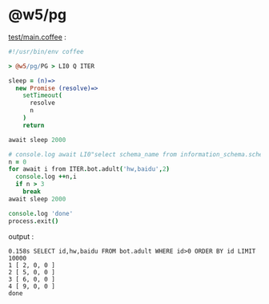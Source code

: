 [‼️]: ✏️README.mdt

# @w5/pg

[test/main.coffee](./test/main.coffee) :

```coffee
#!/usr/bin/env coffee

> @w5/pg/PG > LI0 Q ITER

sleep = (n)=>
  new Promise (resolve)=>
    setTimeout(
      resolve
      n
    )
    return

await sleep 2000

# console.log await LI0"select schema_name from information_schema.schemata WHERE schema_name NOT IN ('information_schema', 'pg_catalog')"
n = 0
for await i from ITER.bot.adult('hw,baidu',2)
  console.log ++n,i
  if n > 3
    break
await sleep 2000

console.log 'done'
process.exit()
```

output :

```
0.158s SELECT id,hw,baidu FROM bot.adult WHERE id>0 ORDER BY id LIMIT 10000
1 [ 2, 0, 0 ]
2 [ 5, 0, 0 ]
3 [ 6, 0, 0 ]
4 [ 9, 0, 0 ]
done
```
